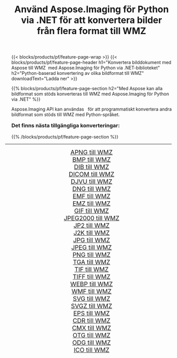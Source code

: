 ﻿---
title: Använd Aspose.Imaging för Python via .NET för att konvertera bilder från flera format till WMZ 
weight: 3920
url: /sv/python-net/conversion/to/wmz/ 
lang: sv
langdirlevel: 2
locales: zh-hans,ja,it,ru,de,es,fr,nl,id,lt,pl,pt,vi,tr,ko,zh-hant,ar,hi,th,sv,cs,uk,he
description: Du kan använda Aspose.Imaging för Python via .NET-biblioteket för att konvertera från en mängd olika format till WMZ
---

{{< blocks/products/pf/feature-page-wrap >}}
{{< blocks/products/pf/feature-page-header h1="Konvertera bilddokument med Aspose till WMZ  med Aspose.Imaging för Python via .NET-biblioteket" h2="Python-baserad konvertering av olika bildformat till WMZ" downloadText="Ladda ner" >}}


{{% blocks/products/pf/feature-page-section  h2="Med Aspose kan alla bildformat som stöds konverteras till WMZ med Aspose.Imaging för Python via .NET" %}}
<p align=justify>Aspose.Imaging API kan användas   för att programmatiskt konvertera andra bildformat som stöds till WMZ med Python-språket.</p>
<h3 style="margin-top:16px;">
Det finns nästa tillgängliga konverteringar:
</h3>
{{% /blocks/products/pf/feature-page-section %}}
<div class="container-fluid productfamilypage bg-gray">
    <div class="convertypes bg-gray agp-content section">
        <div class="container">
		<hr style="margin-left:-20px;"/>
		<div class="row other-converters" style="gap: 10px;font-size: 19px;text-align:center;">
		    <div class='col-md-3 other-converter remove-lp remove-rp'><a href="/imaging/sv/python-net/conversion/apng-to-wmz/" style="padding:15px;">APNG till WMZ</a></div>
<div class='col-md-3 other-converter remove-lp remove-rp'><a href="/imaging/sv/python-net/conversion/bmp-to-wmz/" style="padding:15px;">BMP till WMZ</a></div>
<div class='col-md-3 other-converter remove-lp remove-rp'><a href="/imaging/sv/python-net/conversion/dib-to-wmz/" style="padding:15px;">DIB till WMZ</a></div>
<div class='col-md-3 other-converter remove-lp remove-rp'><a href="/imaging/sv/python-net/conversion/dicom-to-wmz/" style="padding:15px;">DICOM till WMZ</a></div>
<div class='col-md-3 other-converter remove-lp remove-rp'><a href="/imaging/sv/python-net/conversion/djvu-to-wmz/" style="padding:15px;">DJVU till WMZ</a></div>
<div class='col-md-3 other-converter remove-lp remove-rp'><a href="/imaging/sv/python-net/conversion/dng-to-wmz/" style="padding:15px;">DNG till WMZ</a></div>
<div class='col-md-3 other-converter remove-lp remove-rp'><a href="/imaging/sv/python-net/conversion/emf-to-wmz/" style="padding:15px;">EMF till WMZ</a></div>
<div class='col-md-3 other-converter remove-lp remove-rp'><a href="/imaging/sv/python-net/conversion/emz-to-wmz/" style="padding:15px;">EMZ till WMZ</a></div>
<div class='col-md-3 other-converter remove-lp remove-rp'><a href="/imaging/sv/python-net/conversion/gif-to-wmz/" style="padding:15px;">GIF till WMZ</a></div>
<div class='col-md-3 other-converter remove-lp remove-rp'><a href="/imaging/sv/python-net/conversion/jpeg2000-to-wmz/" style="padding:15px;">JPEG2000 till WMZ</a></div>
<div class='col-md-3 other-converter remove-lp remove-rp'><a href="/imaging/sv/python-net/conversion/jp2-to-wmz/" style="padding:15px;">JP2 till WMZ</a></div>
<div class='col-md-3 other-converter remove-lp remove-rp'><a href="/imaging/sv/python-net/conversion/j2k-to-wmz/" style="padding:15px;">J2K till WMZ</a></div>
<div class='col-md-3 other-converter remove-lp remove-rp'><a href="/imaging/sv/python-net/conversion/jpg-to-wmz/" style="padding:15px;">JPG till WMZ</a></div>
<div class='col-md-3 other-converter remove-lp remove-rp'><a href="/imaging/sv/python-net/conversion/jpeg-to-wmz/" style="padding:15px;">JPEG till WMZ</a></div>
<div class='col-md-3 other-converter remove-lp remove-rp'><a href="/imaging/sv/python-net/conversion/png-to-wmz/" style="padding:15px;">PNG till WMZ</a></div>
<div class='col-md-3 other-converter remove-lp remove-rp'><a href="/imaging/sv/python-net/conversion/tga-to-wmz/" style="padding:15px;">TGA till WMZ</a></div>
<div class='col-md-3 other-converter remove-lp remove-rp'><a href="/imaging/sv/python-net/conversion/tif-to-wmz/" style="padding:15px;">TIF till WMZ</a></div>
<div class='col-md-3 other-converter remove-lp remove-rp'><a href="/imaging/sv/python-net/conversion/tiff-to-wmz/" style="padding:15px;">TIFF till WMZ</a></div>
<div class='col-md-3 other-converter remove-lp remove-rp'><a href="/imaging/sv/python-net/conversion/webp-to-wmz/" style="padding:15px;">WEBP till WMZ</a></div>
<div class='col-md-3 other-converter remove-lp remove-rp'><a href="/imaging/sv/python-net/conversion/wmf-to-wmz/" style="padding:15px;">WMF till WMZ</a></div>
<div class='col-md-3 other-converter remove-lp remove-rp'><a href="/imaging/sv/python-net/conversion/svg-to-wmz/" style="padding:15px;">SVG till WMZ</a></div>
<div class='col-md-3 other-converter remove-lp remove-rp'><a href="/imaging/sv/python-net/conversion/svgz-to-wmz/" style="padding:15px;">SVGZ till WMZ</a></div>
<div class='col-md-3 other-converter remove-lp remove-rp'><a href="/imaging/sv/python-net/conversion/eps-to-wmz/" style="padding:15px;">EPS till WMZ</a></div>
<div class='col-md-3 other-converter remove-lp remove-rp'><a href="/imaging/sv/python-net/conversion/cdr-to-wmz/" style="padding:15px;">CDR till WMZ</a></div>
<div class='col-md-3 other-converter remove-lp remove-rp'><a href="/imaging/sv/python-net/conversion/cmx-to-wmz/" style="padding:15px;">CMX till WMZ</a></div>
<div class='col-md-3 other-converter remove-lp remove-rp'><a href="/imaging/sv/python-net/conversion/otg-to-wmz/" style="padding:15px;">OTG till WMZ</a></div>
<div class='col-md-3 other-converter remove-lp remove-rp'><a href="/imaging/sv/python-net/conversion/odg-to-wmz/" style="padding:15px;">ODG till WMZ</a></div>
<div class='col-md-3 other-converter remove-lp remove-rp'><a href="/imaging/sv/python-net/conversion/ico-to-wmz/" style="padding:15px;">ICO till WMZ</a></div>
                </div>
        </div>
    </div>
</div>
<br/>

